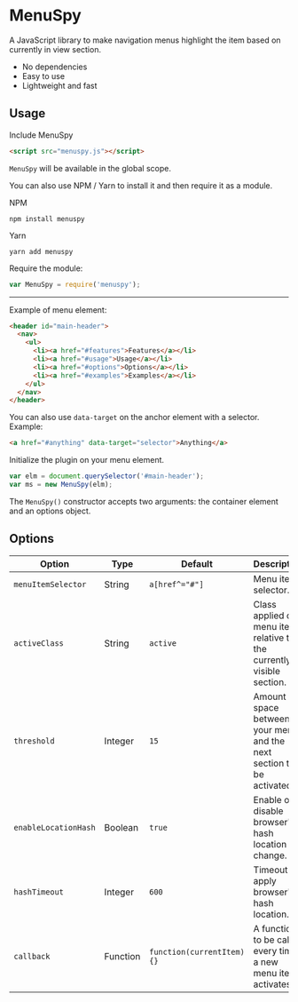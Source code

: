 # MenuSpy

A JavaScript library to make navigation menus highlight the item based on currently in view section.

* No dependencies
* Easy to use
* Lightweight and fast

## Usage

Include MenuSpy

```html
<script src="menuspy.js"></script>
```

`MenuSpy` will be available in the global scope.

You can also use NPM / Yarn to install it and then require it as a module.

NPM

```
npm install menuspy
```

Yarn

```
yarn add menuspy
```

Require the module:

```js
var MenuSpy = require('menuspy');
```

---

Example of menu element:

```html
<header id="main-header">
  <nav>
    <ul>
      <li><a href="#features">Features</a></li>
      <li><a href="#usage">Usage</a></li>
      <li><a href="#options">Options</a></li>
      <li><a href="#examples">Examples</a></li>
    </ul>
  </nav>
</header>
```

You can also use `data-target` on the anchor element with a selector. Example:

```html
<a href="#anything" data-target="selector">Anything</a>
```

Initialize the plugin on your menu element.

```js
var elm = document.querySelector('#main-header');
var ms = new MenuSpy(elm);
```

The `MenuSpy()` constructor accepts two arguments: the container element and an options object.


## Options

| Option               | Type     | Default                    | Description                                                             |
| ---------------------| -------- | -------------------------- | ----------------------------------------------------------------------- |
| `menuItemSelector`   | String   | `a[href^="#"]`             | Menu items selector.                                                    |
| `activeClass`        | String   | `active`                   | Class applied on menu item relative to the currently visible section.   |
| `threshold`          | Integer  | `15`                       | Amount of space between your menu and the next section to be activated. |
| `enableLocationHash` | Boolean  | `true`                     | Enable or disable browser's hash location change.                       |
| `hashTimeout`        | Integer  | `600`                      | Timeout to apply browser's hash location.                               |
| `callback`           | Function | `function(currentItem) {}` | A function to be called every time a new menu item activates.           |
